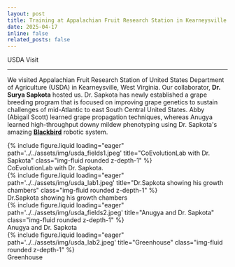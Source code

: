```yaml
---
layout: post
title: Training at Appalachian Fruit Research Station in Kearneysville
date: 2025-04-17
inline: false
related_posts: false
---
```


 USDA Visit 

---

We visited Appalachian Fruit Research Station of United States Department of Agriculture (USDA) in Kearneysville, West Virginia. Our collaborator, **Dr. Surya Sapkota** hosted us. Dr. Sapkota has newly established a grape breeding program that is focused on improving grape genetics to sustain challenges of mid-Atlantic to east South Central United States. Abby (Abigail Scott) learned grape propagation techniques, whereas Anugya learned high-throughput downy mildew phenotyping using Dr. Sapkota's amazing [**Blackbird**](https://apsjournals.apsnet.org/doi/abs/10.1094/PHYTO-01-25-0033-R) robotic system.

<div class="row">
    <div class="col-sm mt-3 mt-md-0">
        {% include figure.liquid loading="eager" path='../../assets/img/usda_fields1.jpeg' title="CoEvolutionLab with Dr. Sapkota" class="img-fluid rounded z-depth-1" %}
    </div>
</div>
<div class="caption">
    CoEvolutionLab with Dr. Sapkota.
</div>
<div class="row">
    <div class="col-sm mt-3 mt-md-0">
        {% include figure.liquid loading="eager" path='../../assets/img/usda_lab1.jpeg' title="Dr.Sapkota showing his growth chambers" class="img-fluid rounded z-depth-1" %}
    </div>
</div>
<div class="caption">
    Dr.Sapkota showing his growth chambers
</div>
<div class="row">
    <div class="col-sm mt-3 mt-md-0">
        {% include figure.liquid loading="eager" path='../../assets/img/usda_fields2.jpeg' title="Anugya and Dr. Sapkota" class="img-fluid rounded z-depth-1" %}
    </div>
</div>
<div class="caption">
    Anugya and Dr. Sapkota
</div>
<div class="row">
    <div class="col-sm mt-3 mt-md-0">
        {% include figure.liquid loading="eager" path='../../assets/img/usda_lab2.jpeg' title="Greenhouse" class="img-fluid rounded z-depth-1" %}
    </div>
</div>
<div class="caption">
    Greenhouse
</div>
